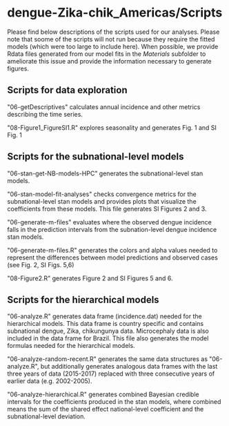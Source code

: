 # dengue-Zika-chik_Americas/Scripts

Please find below descriptions of the scripts used for our analyses. Please note that soome of the scripts will not run because they require the fitted models (which were too large to include here). When possible, we provide Rdata files generated from our model fits in the *Materials* subfolder to ameliorate this issue and provide the information necessary to generate figures.

## Scripts for data exploration

"06-getDescriptives" calculates annual incidence and other metrics describing the time series.

"08-Figure1_FigureSI1.R" explores seasonality and generates Fig. 1 and SI Fig. 1

## Scripts for the subnational-level models

"06-stan-get-NB-models-HPC" generates the subnational-level stan models. 

"06-stan-model-fit-analyses" checks convergence metrics for the subnational-level stan models and provides plots that visualize the coefficients from these models. This file generates SI Figures 2 and 3. 

"06-generate-m-files" evaluates where the observed dengue incidence falls in the prediction intervals from the subnation-level dengue incidence stan models.

"06-generate-m-files.R" generates the colors and alpha values needed to represent the differences between model predictions and observed cases (see Fig. 2, SI Figs. 5,6)

"08-Figure2.R" generates Figure 2 and SI Figures 5 and 6.

## Scripts for the hierarchical models

"06-analyze.R" generates data frame (incidence.dat) needed for the hierarchical models. This data frame is country specific and contains subnational dengue, Zika, chikungunya data. Microcephaly data is also included in the data frame for Brazil. This file also generates the model formulas needed for the hierarchical models.

"06-analyze-random-recent.R" generates the same data structures as "06-analyze.R", but additionally generates analogous data frames with the last three years of data (2015-2017) replaced with three consecutive years of earlier data (e.g. 2002-2005).

"06-analyze-hierarchical.R" generates combined Bayesian credible intervals for the coefficients produced in the stan models, where combined means the sum of the shared effect national-level coefficient and the subnational-level deviation.




